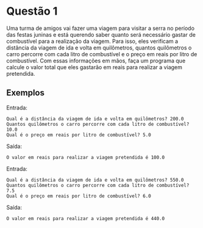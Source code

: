 # Questão 1
Uma turma de amigos vai fazer uma viagem para visitar a serra no período das festas juninas e está querendo saber quanto será necessário gastar de combustível para a realização da viagem. Para isso, eles verificam a distância da viagem de ida e volta em quilômetros, quantos quilômetros o carro percorre com cada litro de combustível e o preço em reais por litro de combustível. Com essas informações em mãos, faça um programa que calcule o valor total que eles gastarão em reais para realizar a viagem pretendida.

## Exemplos
Entrada:
```
Qual é a distância da viagem de ida e volta em quilômetros? 200.0
Quantos quilômetros o carro percorre com cada litro de combustível? 10.0
Qual é o preço em reais por litro de combustível? 5.0
```
Saída:

```
O valor em reais para realizar a viagem pretendida é 100.0
```
Entrada:
```
Qual é a distância da viagem de ida e volta em quilômetros? 550.0
Quantos quilômetros o carro percorre com cada litro de combustível? 7.5
Qual é o preço em reais por litro de combustível? 6.0
```
Saída:
```
O valor em reais para realizar a viagem pretendida é 440.0
```
